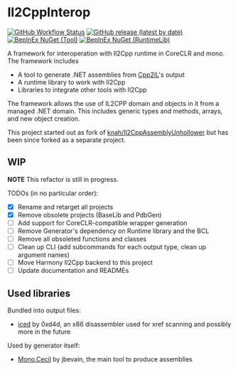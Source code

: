 # Il2CppInterop

[![GitHub Workflow Status](https://img.shields.io/github/workflow/status/BepInEx/Il2CppInterop/.NET)](https://github.com/BepInEx/Il2CppInterop/actions/workflows/dotnet.yml)
[![GitHub release (latest by date)](https://img.shields.io/github/v/release/BepInEx/Il2CppInterop)](https://github.com/BepInEx/Il2CppInterop/releases)
[![BepInEx NuGet (Tool)](https://img.shields.io/badge/NuGet-Tool-brightgreen)](https://nuget.bepinex.dev/packages/Il2CppInterop.Tool)
[![BepInEx NuGet (RuntimeLib)](https://img.shields.io/badge/NuGet-RuntimeLib-brightgreen)](https://nuget.bepinex.dev/packages/Il2CppInterop.BaseLib)

A framework for interoperation with Il2Cpp runtime in CoreCLR and mono. The framework includes

* A tool to generate .NET assemblies from [Cpp2IL](https://github.com/SamboyCoding/Cpp2IL)'s output
* A runtime library to work with Il2Cpp
* Libraries to integrate other tools with Il2Cpp

The framework allows the use of IL2CPP domain and objects in it from a managed .NET domain.
This includes generic types and methods, arrays, and new object creation.

This project started out as fork of [knah/Il2CppAssemblyUnhollower](https://github.com/knah/Il2CppAssemblyUnhollower)
but has been since forked as a separate project.

## WIP

**NOTE** This refactor is still in progress.

TODOs (in no particular order):

* [x] Rename and retarget all projects
* [x] Remove obsolete projects (BaseLib and PdbGen)
* [ ] Add support for CoreCLR-compatible wrapper generation
* [ ] Remove Generator's dependency on Runtime library and the BCL
* [ ] Remove all obsoleted functions and classes
* [ ] Clean up CLI (add subcommands for each output type, clean up argument names)
* [ ] Move Harmony Il2Cpp backend to this project
* [ ] Update documentation and READMEs

## Used libraries

Bundled into output files:

* [iced](https://github.com/0xd4d/iced) by 0xd4d, an x86 disassembler used for xref scanning and possibly more in the
  future

Used by generator itself:

* [Mono.Cecil](https://github.com/jbevain/cecil) by jbevain, the main tool to produce assemblies